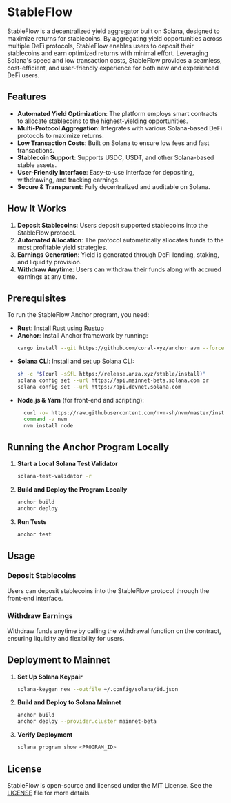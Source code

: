 # StableFlow

StableFlow is a decentralized yield aggregator built on Solana, designed to maximize returns for stablecoins. By aggregating yield opportunities across multiple DeFi protocols, StableFlow enables users to deposit their stablecoins and earn optimized returns with minimal effort. Leveraging Solana's speed and low transaction costs, StableFlow provides a seamless, cost-efficient, and user-friendly experience for both new and experienced DeFi users.

## Features

- **Automated Yield Optimization**: The platform employs smart contracts to allocate stablecoins to the highest-yielding opportunities.
- **Multi-Protocol Aggregation**: Integrates with various Solana-based DeFi protocols to maximize returns.
- **Low Transaction Costs**: Built on Solana to ensure low fees and fast transactions.
- **Stablecoin Support**: Supports USDC, USDT, and other Solana-based stable assets.
- **User-Friendly Interface**: Easy-to-use interface for depositing, withdrawing, and tracking earnings.
- **Secure & Transparent**: Fully decentralized and auditable on Solana.

## How It Works

1. **Deposit Stablecoins**: Users deposit supported stablecoins into the StableFlow protocol.
2. **Automated Allocation**: The protocol automatically allocates funds to the most profitable yield strategies.
3. **Earnings Generation**: Yield is generated through DeFi lending, staking, and liquidity provision.
4. **Withdraw Anytime**: Users can withdraw their funds along with accrued earnings at any time.

## Prerequisites

To run the StableFlow Anchor program, you need:

- **Rust**: Install Rust using [Rustup](https://rustup.rs/)
- **Anchor**: Install Anchor framework by running:
  ```sh
  cargo install --git https://github.com/coral-xyz/anchor avm --force
  ```
- **Solana CLI**: Install and set up Solana CLI:
  ```sh
  sh -c "$(curl -sSfL https://release.anza.xyz/stable/install)"
  solana config set --url https://api.mainnet-beta.solana.com or
  solana config set --url https://api.devnet.solana.com
  ```
- **Node.js & Yarn** (for front-end and scripting):
  ```sh
    curl -o- https://raw.githubusercontent.com/nvm-sh/nvm/master/install.sh | bash
    command -v nvm
    nvm install node
  ```

## Running the Anchor Program Locally

1. **Start a Local Solana Test Validator**
   ```sh
   solana-test-validator -r
   ```
2. **Build and Deploy the Program Locally**
   ```sh
   anchor build
   anchor deploy
   ```
3. **Run Tests**
   ```sh
   anchor test
   ```

## Usage

### Deposit Stablecoins

Users can deposit stablecoins into the StableFlow protocol through the front-end interface.

### Withdraw Earnings

Withdraw funds anytime by calling the withdrawal function on the contract, ensuring liquidity and flexibility for users.

## Deployment to Mainnet

1. **Set Up Solana Keypair**
   ```sh
   solana-keygen new --outfile ~/.config/solana/id.json
   ```
2. **Build and Deploy to Solana Mainnet**
   ```sh
   anchor build
   anchor deploy --provider.cluster mainnet-beta
   ```
3. **Verify Deployment**
   ```sh
   solana program show <PROGRAM_ID>
   ```

## License

StableFlow is open-source and licensed under the MIT License. See the [LICENSE](LICENSE) file for more details.


